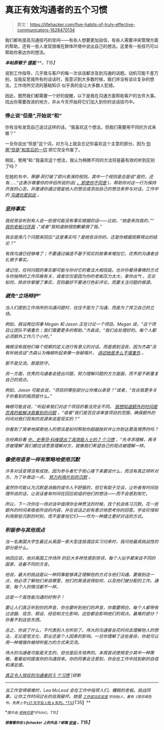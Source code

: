 # 真正有效沟通者的五个习惯

> 原文：<https://lifehacker.com/five-habits-of-truly-effective-communicators-1628470134>

我们都有提高沟通技巧的空间——有些人想要更加自信，有些人需要冲突管理方面的帮助，还有一些人发现很难在群体环境中说出自己的想法。这里有一些技巧可以帮助你表达你的想法。



***本帖原载于*** [***缪斯***](https://www.themuse.com/advice/5-habits-of-truly-amazing-communicators) ***。*T15】**

说到工作指导，几乎我与客户的每一次谈话都涉及到沟通的话题。动机可能千差万别，当我反思我所有的谈话时，我意识到大多数时候，我们并没有谈论复杂的想法。工作场所交流的基础知识 似乎真的会让大多数人犯错。

因此，既然我们都需要一个好的提醒，以下是我在沟通方面帮助客户的五件大事。找出你需要改进的地方，并从今天开始将它们加入到你的谈话技巧中。

### 停止说“但是”,开始说“和”

你有没有发现自己说过这样的话，“我喜欢这个想法，但我们需要用不同的方式来做？”

一旦你说出“但是”这个词，对方马上就会忘记你喜欢这个主意的部分。因为 [你用“但是”和其后的一切](https://www.themuse.com/advice/3-ways-to-nicely-handle-a-bad-idea) 把它完全作废了。

相反，使用“和:”我喜欢这个想法，我认为稍微不同的方法将是最有效的听到区别了吗？

在她的书[](http://www.goodreads.com/book/show/9418327-bossypants)*中，蒂娜·菲打破了即兴表演的规则。其中一个规则是总是说“是的，还有……”这表示尊重你的伴侣所说的话( [，即使你不同意](https://www.themuse.com/advice/how-to-nicely-disagree-at-work) )，帮助你对这一行为保持开放的心态，并邀请你通过借鉴他人的想法或添加自己的想法来参与对话。工作中的 [沟通也是如此](https://lifehacker.com/how-can-i-communicate-better-at-the-office-1001505647) 。*

### *坚持事实*

*我经常会听到有人说一些很可能没有事实根据的话——比如，“她是来找我的，”“ [我的老板讨厌我](https://www.themuse.com/advice/help-my-new-boss-hates-me) ，”或者“我知道她很抱歉雇佣了我。”*

*我总是用几个问题来回应:“这是事实吗？是她告诉你的，还是你根据观察得出的结论？”*

*有效沟通已经够难了；不要通过编造不基于现实的故事来增加它。优秀的沟通者会扎根于事实。*

*请记住，任何问题的事实都可能与你对它的看法大相径庭。也许你看待事情的方式与你独特的工作风格有关，或者仅仅是因为你的老板压力太大，拿你出气 。无论如何，除非你掌握了事实，否则最好不要进行色彩评论，而要关注问题的根源。*

### *避免“立场辩护”*

*当人们提到工作场所的沟通问题时，往往不是为了沟通，而是为了捍卫自己的立场。*

*例如，假设两位同事 Megan 和 Jason 正在讨论一个项目。Megan 说，“这个项目让团队不堪重负；我们需要更多的帮助。”杰森说，“我们会处理好的。每个人都必须额外工作几个小时。”*

*梅根没有就他们每个观察的定义进行有意义的对话，而是感到沮丧，因为杰森“没有听她说话”杰森认为梅根听起来像一张破唱片， [讲述她是多么不堪重负](https://www.themuse.com/advice/feeling-overwhelmed-6-ways-to-take-control-of-your-workload) 。*

*那不是交流。那是防守。*

*另一方面，优秀的沟通者会提出问题，努力理解问题的方方面面，而不是不断重复自己的观点。*

*例如，Jason 可能会说，“项目的哪些部分让你难以承受？”或者，“告诉我更多关于你看到的瓶颈是什么。”*

*梅根可能会说，“听起来我们对这个项目的看法完全不同。 [我想知道额外的时间是否真的能解决我看到的问题](https://www.themuse.com/advice/how-to-work-12-hours-a-day-and-still-have-a-life) ，“或者“我们是否应该审查项目的范围，确保额外的时间对我们现有的资源来说是现实的？”*

*你看到了简单地探索他人的想法是如何帮助你超越挫折并让你到达更高境界的吗？*

*在经典巨著 [*中，史蒂芬·科维提出了高效能人士的 7 个习惯*](https://www.goodreads.com/book/show/36072.The_7_Habits_of_Highly_Effective_People) ，“先寻求理解，再寻求被理解”我们都应该愿意理解对方，就像我们希望自己的观点被理解一样。*

### *像使用语言一样有策略地使用沉默*

*许多对话变得没有成效，因为参与者忙于担心接下来要说什么，而没有真正倾听对方。为了补救这一点， [努力利用片刻的沉默](https://www.themuse.com/advice/the-simple-skill-that-will-boost-your-influence-at-the-office) 。*

*虽然你可能认为沉默是消极的或令人不舒服的，但它有助于交谈，让听者有时间处理所说的话，让说话者有时间在回应前组织他们的想法——而不会感到匆忙。*

*所以，下一次你在一场对话中值得你全神贯注的时候，找个机会练习沉默。花一些额外的时间来吸收所说的内容，并在说话之前有意识地思考你的回答。学会珍惜和利用那些沉默的时刻，而不是害怕它们——作为一种建立更好对话的方式。*

### *积极参与其他观点*

*当一名美国大学生最近从英国一家大型连锁酒店实习归来时，我问他最具挑战性的部分是什么。*

*他回应说，他对英国工作场所 的巨大多样性感到惊讶。每个人似乎都来自不同的国家，说着不同的方言。*

*他说，最大的挑战是以一种同事能够真正理解他的方式与他们沟通。要做到这一点，他必须了解他们来自哪里，他们的英语说得如何，以及他们被分配的工作。通常，每个人的情况都不一样。*

*这是一个高性能沟通的好例子！*

*要让人们真正听到你的声音，你也要听到他们的声音，你需要明白，每个人都带有过滤器、信念、假设、经验和文化影响，这些都会影响他们的观点。最难的部分？你看不到这些东西。*

*总之，你说了什么，不代表别人也听到了。伟大的沟通者会花时间去理解他人的想法，无论是受文化、职业还是个人因素的影响。一旦你理解了这些差异，你就可以用一种增强你被倾听能力的方式来交流。*

*伟大的沟通者可能是天生的，但也是后天培养的。本周尝试使用至少其中一种策略，看看如何提高你的沟通效率。你的同事会注意到，你会在工作中找到新的自信和满足感。*

*[真正令人惊叹的沟通者的 5 个习惯](https://www.themuse.com/advice/5-habits-of-truly-amazing-communicators) |缪斯*

* * *

*当工作变得艰难时，Lea McLeod 会在工作中指导人们。糟糕的老板。挑战同事。让你工作时间过长的自我破坏。她是 [<small>*工作成功实验室*</small>](http://www.leamcleod.com/job-success-lab) <small>*的创始人，著有《简历填色书*</small>[<small></small>](http://www.degreesoftransition.com/resume-coloring-book)*<small>*。免费上手*</small>[<small>*21 天平安上班 e 系列。*T33</small>](http://www.leamcleod.com/21-days-to-peace-at-work)T35】**

**<small>*图片由*</small> [<small>*柯林邓恩*</small>](https://www.flickr.com/photos/colindunn/5228828769)<small>*(Flickr)。*T15】</small>**

***<small>想看看你在 Lifehacker 上的作品？邮箱</small>* [*<small>安迪</small>*](mailto:andy@lifehacker.com) *<small>。</small>T15】***
